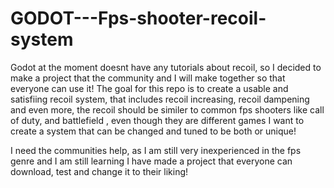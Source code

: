 # GODOT---Fps-shooter-recoil-system
Godot at the moment doesnt have any tutorials about recoil, so I decided to make a project that the community and I will make together so that everyone can use it! 
The goal for this repo is to create a usable and satisfiing recoil system, that includes recoil increasing, recoil dampening and even more, the recoil should be similer to common fps shooters like call of duty, and battlefield
, even though they are different games I want to create a system that can be changed and tuned to be both or unique!

I need the communities help, as I am still very inexperienced in the fps genre and I am still learning I have made a project that everyone can download, test and change it
to their liking!
